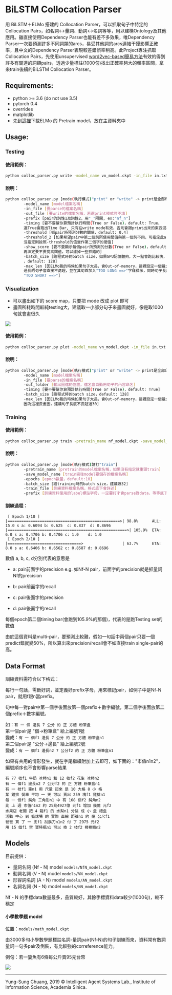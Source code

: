 # BiLSTM Collocation Parser

用 BiLSTM＋ELMo 搭建的 Collocation Parser，可以抓取句子中特定的Collocation Pairs，如名詞<->量詞、動詞<->名詞等等，用以建構Ontology及其他應用。雖直接使用Dependency Parser也能有差不多效果，唯Dependency Parser一次要預測許多不同詞類的arcs，易受其他詞的arcs連結干擾影響正確率，且中文的Dependency Parser表現較差錯誤率稍高。此Project專注抓取Collocation Pairs，先使用unsupervised [word2vec-based簡易方法](<https://github.com/voidism/Chinese_Sentence_Dependency_Analyzer>)有效的得到許多有關連的詞類pairs，透過少量標註(1000句)找出正確率夠大的頻率區間，拿來train後續的BiLSTM Collocation Parser。

## Requirements:

- python >= 3.6 (do not use 3.5)
- pytorch 0.4
- overrides
- matplotlib
- 先到[這裡](https://drive.google.com/drive/folders/1oGEvrpkquWP6vcLtE7XQXDKGrxu62Mne)下載ELMo 的 Pretrain model，放在主資料夾中

## Usage:

### Testing

#### 使用範例：

```bash
python colloc_parser.py write -model_name vn_model.ckpt -in_file in.txt -out_file out.txt  -prefix v_n -timing True -threshold 0.5 -threshold_2 0.6 -show_score True -batch_size 256 -max_len 70
```

#### 說明：

```bash
python colloc_parser.py [mode(執行模式)"print" or "write" -> print是全部印出來，write是寫進去檔案裡] 
        -model_name [model檔案名稱] 
        -in_file [要parse的檔案名稱] 
        -out_file [要write的檔案名稱，若選print模式可不填] 
        -prefix [pair的詞性1及詞性2，用"_"隔開, ex:"nf_n"] 
        -timing [要不要幫你算預計執行時間(True or False)，default: True，
        選True會跑出Time Bar, 只有在write mode有效，否則會跟print出來的東西混在一起] 
        -threshold [抓pair時預測分數的閾值，default: 0.4]
        -threshold_2 [如果希望pair中第二個詞所使用閾值與第一個詞不同，可指定此argument為另一個閾值，
        沒指定則按照-threshold的值當作第二個字的閾值]
        -show_score [要不要顯示每個pair所預測的分數(True or False)，default: True，建議先印出來看看效果，
        再決定要不要提高閾值，可以濾掉一些抓錯的]
        -batch_size [跑程式時的batch size，如果GPU記憶體夠，大一點會跑比較快，如12G RAM最多可以設256 
        ，default: 128]
        -max_len [因ELMo跑的時候如果句子太長，會Out-of-memory，這裡設定一個最大的句子長度，default: 100，
        過長的句子會直接不處理，並在其句首加入"TOO LONG ==>"字樣標示，同時句子長度 1 or 0 的句子也會標上
        "TOO SHORT ==>"]
```

### Visualization

- 可以畫出如下的 score map，只要把 mode 改成 plot 即可
- 畫圖所耗時間較純testing大，建議取一小部分句子來畫圖就好，像是取1000句就會畫很久

![](https://i.imgur.com/i93cSI1.png)

#### 使用範例：

```bash
python colloc_parser.py plot -model_name vn_model.ckpt -in_file in.txt -out_folder ./temp/ -timing True -batch_size 256 -max_len 30
```

#### 說明：

```bash
python colloc_parser.py [mode(執行模式)"print" or "write" -> print是全部印出來，write是寫進去檔案裡] 
        -model_name [model檔案名稱] 
        -in_file [要parse的檔案名稱] 
        -out_folder [輸出圖檔的位置，檔名會自動用句子的內容命名]
        -timing [要不要幫你算預計執行時間(True or False)，default: True] 
        -batch_size [跑程式時的batch size，default: 128]
        -max_len [因ELMo跑的時候如果句子太長，會Out-of-memory，這裡設定一個最大的句子長度，default: 100，
        因為這裡要畫圖，建議句子長度不要超過30]
```

### Training

#### 使用範例：

```bash
python colloc_parser.py train -pretrain_name nf_model.ckpt -save_model_name math_model.ckpt -epochs 10 -batch_size 32 -train_file math_train_data.txt -prefix f_n
```

#### 說明：

```bash
python colloc_parser.py [mode(執行模式)請打"train"] 
        -pretrain_name [pretrain的model檔案名稱，如果沒有指定就重頭train] 
        -save_model_name [train完後model要儲存的檔案名稱]
        -epochs [epoch數量，default:10]
        -batch_size [跑training時的batch size，建議設32]
        -train_file [訓練資料檔案名稱，格式底下會詳述]
        -prefix [訓練資料使用的label標註字母，一定要打才會parse對data，等等底下會詳述]
```

#### 訓練過程：

```
 [ Epoch 1/10 ]
|=================================================>| 98.8%  	ALL: 15.0 s a: 0.6094 b: 0.625  c: 0.837  d: 0.8696
|====================================================>| 105.9% 	ETA: 6.0 s a: 0.4706 b: 0.4706 c: 1.0    d: 1.0
 [ Epoch 2/10 ]
|================================>                 | 63.7%  	ETA: 8.0 s a: 0.6406 b: 0.6562 c: 0.8587 d: 0.8696

```



數值 a, b, c, d分別代表的意思是

- a: pair前面字的precision          e.g. 如Nf-N pair，前面字的precision就是抓量詞Nf的precision

- b: pair前面字的recall

- c: pair後面字的precision

- d: pair後面字的recall

每個epoch第二個timing bar(會跑到105.9%的那個)，代表的是跑Testing set的數值  

由於這個資料是multi-pair，要預測比較難，假如一句話中兩個pair只要一個predict錯就變50%，所以算出來precision/recall會不如直接train single-pair的高。



## Data Format

訓練資料需符合以下格式：  

每行一句話，需斷好詞，並定義好prefix字母，用來標記pair，如例子中是Nf-N pair，就用f跟n當prefix。  

句中每一對pair中第一個字後面放第一個prefix＋數字編號，第二個字後面放第二個prefix＋數字編號。  

如：`有 一 個 邊長 7 公分 的 正 方體 粉筆盒`  
第一個pair是 "個->粉筆盒" 給上編號1號  
變成：`有 一 個f1 邊長 7 公分 的 正 方體 粉筆盒n1`  
第二個pair是 "公分->邊長" 給上編號2號  
變成：`有 一 個f1 邊長n2 7 公分f2 的 正 方體 粉筆盒n1`  

如果有共用的情形發生，就在字尾繼續附加上去即可，如下面的："市值n1n2"，編號順序也不會影響parse結果

```
有 77 枝f1 牛奶 冰棒n1 和 12 枝f2 花生 冰棒n2
有 一 個f1 邊長n2 7 公分f2 的 正 方體 粉筆盒n1
有 一 枝f1 筆n1 用 尺量 起來 是 10 大格 8 小 格
某 雞排 餐車 平均 一 天 可以 賣出 259 塊f1 雞排n1
每 一 個f1 鈍角 三角形n1 中 有 168 個f2 鈍角n2
比 上 週 市值n1n2 約 25兆4927億 元f1 增加 幾億 元f2
水果店 老闆 把 4 箱f1 的 水梨n1 分裝 成 小 盒 禮盒
活動 中心 到 籃球場 的 實際 直線 距離n1 約 幾 公尺f1
爸爸 買 了 一 支f1 刮鬍刀n1n2 付 了 2975 元f2
用 15 個f1 空 寶特瓶n1 可以 換 2 枝f2 棒棒糖n2
```

## Models

目前提供：
- 量詞名詞 (Nf - N) model	`models/NfN_model.ckpt`
- 動詞名詞 (V - N) model	`models/VN_model.ckpt`
- 形容詞名詞 (A - N) model	`models/AN_model.ckpt`
- 名詞名詞 (N - N) model	`models/NN_model.ckpt`

Nf - N 的手標data數量最多，品質較好，其餘手標資料data較少(1000句)，較不穩定

#### 小學數學題 model

位置：`models/math_model.ckpt`

由3000多句小學數學題標註名詞-量詞pair(Nf-N)的句子訓練而來，資料常有數詞量詞一句多pair及倒裝，有比較強的correference能力。

例句：若一簍魚有6條每公斤賣95元台幣

![](https://i.imgur.com/B4AIdgx.png)

----------------

Yung-Sung Chuang, 2019 © Intelligent Agent Systems Lab., Institute of Information Science, Academia Sinica.

